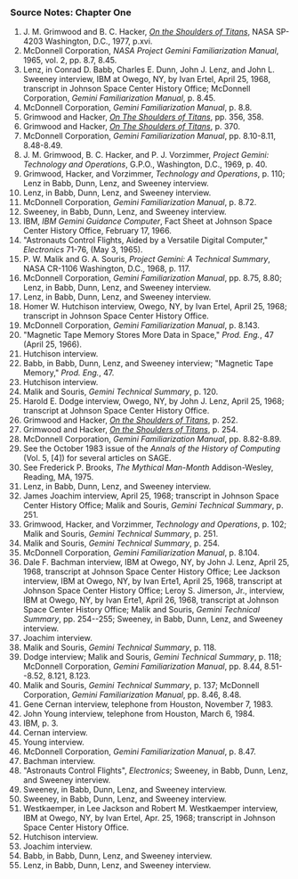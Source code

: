 ### Source Notes: Chapter One

1.  J. M. Grimwood and B. C. Hacker, [*On the Shoulders of Titans*](http://www.hq.nasa.gov/office/pao/History/SP-4203/cover.htm), NASA SP-4203 Washington, D.C., 1977, p.xvi.
2.  McDonnell Corporation, *NASA Project Gemini Familiarization Manual*, 1965, vol. 2, pp. 8.7, 8.45.
3.  Lenz, in Conrad D. Babb, Charles E. Dunn, John J. Lenz, and John L. Sweeney interview, IBM at Owego, NY, by Ivan Ertel, April 25, 1968, transcript in Johnson Space Center History Office; McDonnell Corporation, *Gemini Familiarization Manual*, p. 8.45.
4.  McDonnell Corporation, *Gemini Familiarization Manual*, p. 8.8.
5.  Grimwood and Hacker, [*On The Shoulders of Titans*](http://www.hq.nasa.gov/office/pao/History/SP-4203/cover.htm), pp. 356, 358.
6.  Grimwood and Hacker, [*On The Shoulders of Titans*](http://www.hq.nasa.gov/office/pao/History/SP-4203/cover.htm), p. 370.
7.  McDonnell Corporation, *Gemini Familiarization Manual*, pp. 8.10-8.11, 8.48-8.49.
8.  J. M. Grimwood, B. C. Hacker, and P. J. Vorzimmer, *Project Gemini: Technology and Operations*, G.P.O., Washington, D.C., 1969, p. 40.
9.  Grimwood, Hacker, and Vorzimmer, *Technology and Operations*, p. 110; Lenz in Babb, Dunn, Lenz, and Sweeney interview.
10. Lenz, in Babb, Dunn, Lenz, and Sweeney interview.
11. McDonnell Corporation, *Gemini Familiarization Manual*, p. 8.72.
12. Sweeney, in Babb, Dunn, Lenz, and Sweeney interview.
13. IBM, *IBM Gemini Guidance Computer*, Fact Sheet at Johnson Space Center History Office, February 17, 1966.
14. "Astronauts Control Flights, Aided by a Versatile Digital Computer," *Electronics* 71-76, (May 3, 1965).
15. P. W. Malik and G. A. Souris, *Project Gemini: A Technical Summary*, NASA CR-1106 Washington, D.C., 1968, p. 117.
16. McDonnell Corporation, *Gemini Familiarization Manual*, pp. 8.75, 8.80; Lenz, in Babb, Dunn, Lenz, and Sweeney interview.
17. Lenz, in Babb, Dunn, Lenz, and Sweeney interview.
18. Homer W. Hutchison interview, Owego, NY, by Ivan Ertel, April 25, 1968; transcript in Johnson Space Center History Office.
19. McDonnell Corporation, *Gemini Familiarization Manual*, p. 8.143.
20. "Magnetic Tape Memory Stores More Data in Space," *Prod. Eng.*, 47 (April 25, 1966).
21. Hutchison interview.
22. Babb, in Babb, Dunn, Lenz, and Sweeney interview; "Magnetic Tape Memory," *Prod. Eng.*, 47.
23. Hutchison interview.
24. Malik and Souris, *Gemini Technical Summary*, p. 120.
25. Harold E. Dodge interview, Owego, NY, by John J. Lenz, April 25, 1968; transcript at Johnson Space Center History Office.
26. Grimwood and Hacker, [*On the Shoulders of Titans*](http://www.hq.nasa.gov/office/pao/History/SP-4203/cover.htm), p. 252.
27. Grimwood and Hacker, [*On the Shoulders of Titans*](http://www.hq.nasa.gov/office/pao/History/SP-4203/cover.htm), p. 254.
28. McDonnell Corporation, *Gemini Familiarization Manual*, pp. 8.82-8.89.
29. See the October 1983 issue of the *Annals of the History of Computing* (Vol. 5, \[4\]) for several articles on SAGE.
30. See Frederick P. Brooks, *The Mythical Man-Month* Addison-Wesley, Reading, MA, 1975.
31. Lenz, in Babb, Dunn, Lenz, and Sweeney interview.
32. James Joachim interview, April 25, 1968; transcript in Johnson Space Center History Office; Malik and Souris, *Gemini Technical Summary*, p. 251.
33. Grimwood, Hacker, and Vorzimmer, *Technology and Operations*, p. 102; Malik and Souris, *Gemini Technical Summary*, p. 251.
34. Malik and Souris, *Gemini Technical Summary*, p. 254.
35. McDonnell Corporation, *Gemini Familiarization Manual*, p. 8.104.
36. Dale F. Bachman interview, IBM at Owego, NY, by John J. Lenz, April 25, 1968, transcript at Johnson Space Center History Office; Lee Jackson interview, IBM at Owego, NY, by Ivan Erte1, April 25, 1968, transcript at Johnson Space Center History Office; Leroy S. Jimerson, Jr., interview, IBM at Owego, NY, by Ivan Erte1, April 26, 1968, transcript at Johnson Space Center History Office; Malik and Souris, *Gemini Technical Summary*, pp. 254--255; Sweeney, in Babb, Dunn, Lenz, and Sweeney interview.
37. Joachim interview.
38. Malik and Souris, *Gemini Technical Summary*, p. 118.
39. Dodge interview; Malik and Souris, *Gemini Technical Summary*, p. 118; McDonnell Corporation, *Gemini Familiarization Manual*, pp. 8.44, 8.51--8.52, 8.121, 8.123.
40. Malik and Souris, *Gemini Technical Summary*, p. 137; McDonnell Corporation, *Gemini Familiarization Manual*, pp. 8.46, 8.48.
41. Gene Cernan interview, telephone from Houston, November 7, 1983.
42. John Young interview, telephone from Houston, March 6, 1984.
43. IBM, p. 3.
44. Cernan interview.
45. Young interview.
46. McDonnell Corporation, *Gemini Familiarization Manual*, p. 8.47.
47. Bachman interview.
48. "Astronauts Control Flights", *Electronics*; Sweeney, in Babb, Dunn, Lenz, and Sweeney interview.
49. Sweeney, in Babb, Dunn, Lenz, and Sweeney interview.
50. Sweeney, in Babb, Dunn, Lenz, and Sweeney interview.
51. Westkaemper, in Lee Jackson and Robert M. Westkaemper interview, IBM at Owego, NY, by Ivan Ertel, Apr. 25, 1968; transcript in Johnson Space Center History Office.
52. Hutchison interview.
53. Joachim interview.
54. Babb, in Babb, Dunn, Lenz, and Sweeney interview.
55. Lenz, in Babb, Dunn, Lenz, and Sweeney interview.
